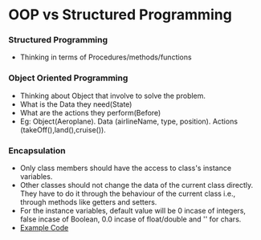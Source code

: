 # OOP vs Structured Programming

### Structured Programming

- Thinking in terms of Procedures/methods/functions

### Object Oriented Programming

- Thinking about Object that involve to solve the problem.
- What is the Data they need(State)
- What are the actions they perform(Before)
- Eg: Object(Aeroplane). Data (airlineName, type, position). Actions (takeOff(),land(),cruise()).

### Encapsulation

- Only class members should have the access to class's instance variables.
- Other classes should not change the data of the current class directly. They have to do it through the behaviour of the current class i.e., through methods like getters and setters.
- For the instance variables, default value will be 0 incase of integers, false incase of Boolean, 0.0 incase of float/double and '' for chars.
- [Example Code](oop/MotorBike.java)
